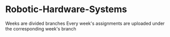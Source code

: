 # Robotic-Hardware-Systems
Weeks are divided branches
Every week's assignments are uploaded under the corresponding week's branch
